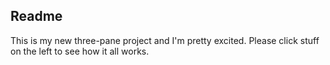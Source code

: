 ## Readme

This is my new three-pane project and I'm pretty excited. Please click stuff on the left to see how it all works.

